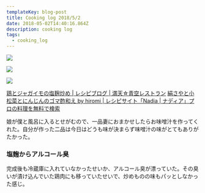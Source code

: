 ```yaml
---
templateKey: blog-post
title: Cooking log 2018/5/2
date: 2018-05-02T14:40:16.864Z
description: cooking log
tags:
  - cooking_log
---
```

![](/img/2018-05-02-19-34-14.jpeg)

![](/img/2018-05-02-19-47-36.jpeg)

![](/img/2018-05-02-19-47-50.jpeg)

[鶏とジャガイモの塩麹炒め | レシピブログ | 満天☆青空レストラン](http://www.ntv.co.jp/aozora/recipes/2012/05/post-578.html)
[絹さやと小松菜とにんじんのゴマ酢和え by hiromi | レシピサイト「Nadia | ナディア」プロの料理を無料で検索](https://oceans-nadia.com/user/14033/recipe/114416)

娘が僕と風呂に入るとせがむので、一品妻におまかせしたらお味噌汁を作ってくれた。自分が作った二品は今日はどうも味が決まらず味噌汁の味がとてもありがたかった。

### 塩麹からアルコール臭

完成後も冷蔵庫に入れていなかったせいか、アルコール臭が漂っていた。その臭いが漬け込んでいた鶏肉にも移っていたせいで、炒めものの味もパッとしなかった感じ。
